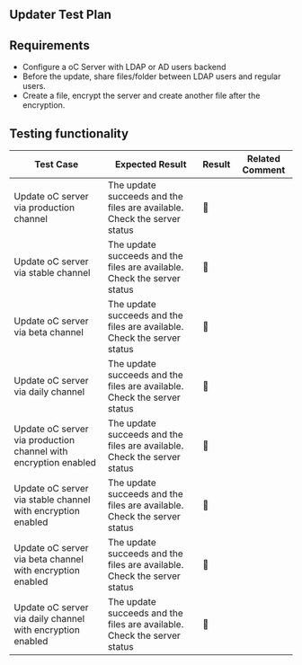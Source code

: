 ## Updater Test Plan


## Requirements

* Configure a oC Server with LDAP or AD users backend
* Before the update, share files/folder between LDAP users and regular users.
* Create a file, encrypt the server and create another file after the encryption.

## Testing functionality



| Test Case                                | Expected Result                          | Result         | Related Comment |
| ---------------------------------------- | ---------------------------------------- | -------------- | --------------- |
| Update oC server via production channel | The update succeeds and the files are available. Check the server status | :construction: |                 |
| Update oC server via stable channel | The update succeeds and the files are available. Check the server status | :construction: |                 |
| Update oC server via beta channel | The update succeeds and the files are available. Check the server status| :construction: |                 |
| Update oC server via daily channel | The update succeeds and the files are available. Check the server status | :construction: |                 |
| Update oC server via production channel with encryption enabled | The update succeeds and the files are available. Check the server status | :construction: |                 |
| Update oC server via stable channel with encryption enabled | The update succeeds and the files are available. Check the server status | :construction: |                 |
| Update oC server via beta channel with encryption enabled | The update succeeds and the files are available. Check the server status| :construction: |                 |
| Update oC server via daily channel with encryption enabled | The update succeeds and the files are available. Check the server status | :construction: |                 |
